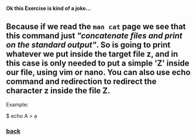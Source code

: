 #### Ok this Exercise is kind of a joke...

Because if we read the `man cat` page we see that this command just
*"concatenate files and print on the standard output"*. So is going to print
whatever we put inside the target file **z**, and in this case is only needed to
put a simple '**Z**' inside our file, using vim or nano.
You can also use echo command and redirection to redirect the character z inside the file Z.
--------------------------------------------------------------------------------------------
Example:

$ echo A > a

### [back](https://github.com/Alaamimi/1337-piscine/tree/master/Piscine_Shell/Day00/ex01)
